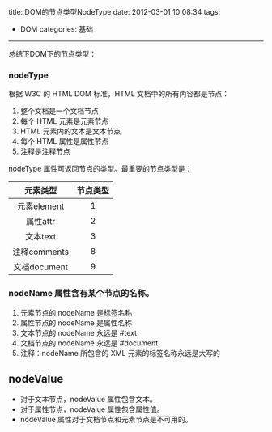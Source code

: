 title: DOM的节点类型NodeType
date: 2012-03-01 10:08:34
tags: 
- DOM
categories: 基础

---

总结下DOM下的节点类型：

### nodeType

根据 W3C 的 HTML DOM 标准，HTML 文档中的所有内容都是节点：

1. 整个文档是一个文档节点
2. 每个 HTML 元素是元素节点
3. HTML 元素内的文本是文本节点
4. 每个 HTML 属性是属性节点
5. 注释是注释节点

nodeType 属性可返回节点的类型。最重要的节点类型是：

| 元素类型 | 节点类型 |
|:-------:|:-----:|
| 元素element |	1 | 
| 属性attr	| 2 | 
| 文本text	| 3 | 
| 注释comments|	8 | 
| 文档document	| 9 | 


### nodeName 属性含有某个节点的名称。

1. 元素节点的 nodeName 是标签名称
2. 属性节点的 nodeName 是属性名称
3. 文本节点的 nodeName 永远是 #text
4. 文档节点的 nodeName 永远是 #document
5. 注释：nodeName 所包含的 XML 元素的标签名称永远是大写的

## nodeValue

* 对于文本节点，nodeValue 属性包含文本。
* 对于属性节点，nodeValue 属性包含属性值。
* nodeValue 属性对于文档节点和元素节点是不可用的。
